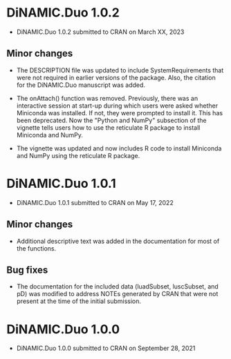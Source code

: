 # DiNAMIC.Duo 1.0.2

* DiNAMIC.Duo 1.0.2 submitted to CRAN on March XX, 2023

## Minor changes

* The DESCRIPTION file was updated to include SystemRequirements that were not 
required in earlier versions of the package.  Also, the citation for the DiNAMIC.Duo
manuscript was added.

* The onAttach() function was removed.  Previously, there was an interactive session
at start-up during which users were asked whether Miniconda was installed.  If not, they 
were prompted to install it.  This has been deprecated.  Now the "Python and NumPy" subsection
of the vignette tells users how to use the reticulate R package to install Miniconda and
NumPy.

* The vignette was updated and now includes R code to install Miniconda and NumPy using
the reticulate R package.

# DiNAMIC.Duo 1.0.1

* DiNAMIC.Duo 1.0.1 submitted to CRAN on May 17, 2022

## Minor changes

* Additional descriptive text was added in the documentation for most of the functions.

## Bug fixes

* The documentation for the included data (luadSubset, luscSubset, and pD) was modified to address
NOTEs generated by CRAN that were not present at the time of the initial submission.

# DiNAMIC.Duo 1.0.0

* DiNAMIC.Duo 1.0.0 submitted to CRAN on September 28, 2021



